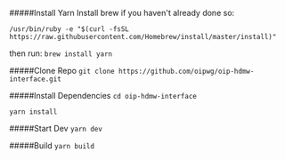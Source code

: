 #####Install Yarn
Install brew if you haven't already done so: 

 `/usr/bin/ruby -e "$(curl -fsSL https://raw.githubusercontent.com/Homebrew/install/master/install)"`
 
 then run:
 `brew install yarn`
 
#####Clone Repo
`git clone https://github.com/oipwg/oip-hdmw-interface.git`

#####Install Dependencies
`cd oip-hdmw-interface`

`yarn install`

#####Start Dev
`yarn dev`

#####Build
`yarn build`
